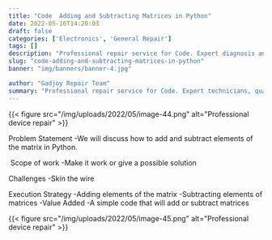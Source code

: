```yaml
---
title: "Code  Adding and Subtracting Matrices in Python"
date: 2022-05-16T14:20:03
draft: false
categories: ['Electronics', 'General Repair']
tags: []
description: "Professional repair service for Code. Expert diagnosis and quality repairs in Bangalore."
slug: "code-adding-and-subtracting-matrices-in-python"
banner: "img/banners/banner-4.jpg"

author: "Gadjoy Repair Team"
summary: "Professional repair service for Code. Expert technicians, quality parts, warranty included."
---
```


{{< figure src="/img/uploads/2022/05/image-44.png" alt="Professional device repair" >}}

Problem Statement -We will discuss how to add and subtract elements of the matrix in Python.

&nbsp;Scope of work -Make it work or give a possible solution

Challenges -Skin the wire

Execution Strategy -Adding elements of the matrix -Subtracting elements of matrices -Value Added -A simple code that will add or subtract matrices

{{< figure src="/img/uploads/2022/05/image-45.png" alt="Professional device repair" >}}
